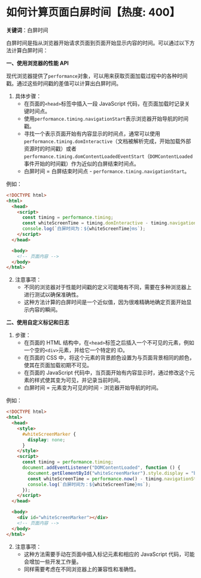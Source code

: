 # 如何计算页面白屏时间【热度: 400】

**关键词**：白屏时间

白屏时间是指从浏览器开始请求页面到页面开始显示内容的时间。可以通过以下方法计算白屏时间：

**一、使用浏览器的性能 API**

现代浏览器提供了`performance`对象，可以用来获取页面加载过程中的各种时间戳。通过这些时间戳的差值可以计算出白屏时间。

1. 具体步骤：
   - 在页面的`<head>`标签中插入一段 JavaScript 代码，在页面加载时记录关键时间点。
   - 使用`performance.timing.navigationStart`表示浏览器开始导航的时间戳。
   - 寻找一个表示页面开始有内容显示的时间点，通常可以使用`performance.timing.domInteractive`（文档被解析完成，开始加载外部资源时的时间戳）或者`performance.timing.domContentLoadedEventStart`（`DOMContentLoaded`事件开始的时间戳）作为近似的白屏结束时间点。
   - 白屏时间 = 白屏结束时间点 - `performance.timing.navigationStart`。

例如：

```html
<!DOCTYPE html>
<html>
  <head>
    <script>
      const timing = performance.timing;
      const whiteScreenTime = timing.domInteractive - timing.navigationStart;
      console.log(`白屏时间为：${whiteScreenTime}ms`);
    </script>
  </head>

  <body>
    <!-- 页面内容 -->
  </body>
</html>
```

2. 注意事项：
   - 不同的浏览器对于性能时间戳的定义可能略有不同，需要在多种浏览器上进行测试以确保准确性。
   - 这种方法计算的白屏时间是一个近似值，因为很难精确地确定页面开始显示内容的瞬间。

**二、使用自定义标记和日志**

1. 步骤：
   - 在页面的 HTML 结构中，在`<head>`标签之后插入一个不可见的元素，例如一个空的`<div>`元素，并给它一个特定的 ID。
   - 在页面的 CSS 中，将这个元素的背景颜色设置为与页面背景相同的颜色，使其在页面加载初期不可见。
   - 在页面的 JavaScript 代码中，当页面开始有内容显示时，通过修改这个元素的样式使其变为可见，并记录当前时间。
   - 白屏时间 = 元素变为可见的时间 - 浏览器开始导航的时间。

例如：

```html
<!DOCTYPE html>
<html>
  <head>
    <style>
      #whiteScreenMarker {
        display: none;
      }
    </style>
    <script>
      const timing = performance.timing;
      document.addEventListener("DOMContentLoaded", function () {
        document.getElementById("whiteScreenMarker").style.display = "block";
        const whiteScreenTime = performance.now() - timing.navigationStart;
        console.log(`白屏时间为：${whiteScreenTime}ms`);
      });
    </script>
  </head>

  <body>
    <div id="whiteScreenMarker"></div>
    <!-- 页面内容 -->
  </body>
</html>
```

2. 注意事项：
   - 这种方法需要手动在页面中插入标记元素和相应的 JavaScript 代码，可能会增加一些开发工作量。
   - 同样需要考虑在不同浏览器上的兼容性和准确性。